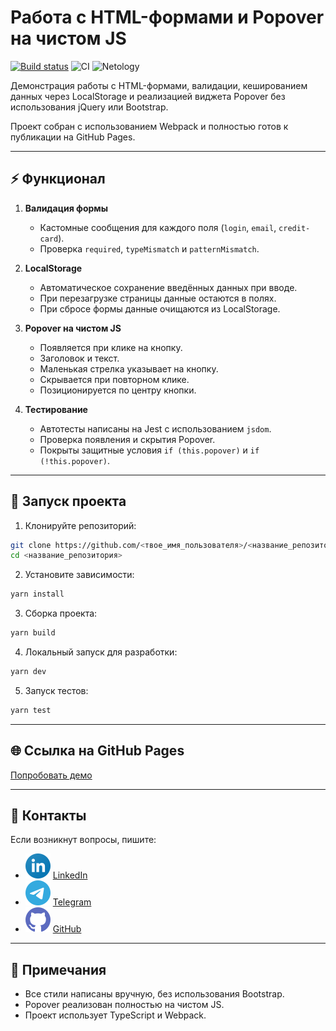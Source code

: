 # Работа с HTML-формами и Popover на чистом JS

[![Build status](https://ci.appveyor.com/api/projects/status/awc042krfial5vnh?svg=true)](https://ci.appveyor.com/project/dm-morozov/netology-55-working-with-html-forms)
![CI](https://github.com/dm-morozov/Netology_55_working_with_html_forms/actions/workflows/web.yaml/badge.svg)
![Netology](https://img.shields.io/badge/TypeScript-JavaScript-blue)

Демонстрация работы с HTML-формами, валидации, кешированием данных через LocalStorage и реализацией виджета Popover без использования jQuery или Bootstrap.  

Проект собран с использованием Webpack и полностью готов к публикации на GitHub Pages.  

---

## ⚡ Функционал

1. **Валидация формы**  
   - Кастомные сообщения для каждого поля (`login`, `email`, `credit-card`).  
   - Проверка `required`, `typeMismatch` и `patternMismatch`.

2. **LocalStorage**  
   - Автоматическое сохранение введённых данных при вводе.  
   - При перезагрузке страницы данные остаются в полях.  
   - При сбросе формы данные очищаются из LocalStorage.

3. **Popover на чистом JS**  
   - Появляется при клике на кнопку.  
   - Заголовок и текст.  
   - Маленькая стрелка указывает на кнопку.  
   - Скрывается при повторном клике.  
   - Позиционируется по центру кнопки.

4. **Тестирование**  
   - Автотесты написаны на Jest с использованием `jsdom`.  
   - Проверка появления и скрытия Popover.  
   - Покрыты защитные условия `if (this.popover)` и `if (!this.popover)`.

---

## 🚀 Запуск проекта

1. Клонируйте репозиторий:

```bash
git clone https://github.com/<твое_имя_пользователя>/<название_репозитория>.git
cd <название_репозитория>
````

2. Установите зависимости:

```bash
yarn install
```

3. Сборка проекта:

```bash
yarn build
```

4. Локальный запуск для разработки:

```bash
yarn dev
```

5. Запуск тестов:

```bash
yarn test
```

---

## 🌐 Ссылка на GitHub Pages

[Попробовать демо](https://dm-morozov.github.io/Netology_55_working_with_html_forms/)

---

## 📧 Контакты

Если возникнут вопросы, пишите:

* ![LinkedIn](./svg/linkedin-icon.svg) [LinkedIn](https://www.linkedin.com/in/dm-morozov/)
* ![Telegram](./svg/telegram.svg) [Telegram](https://t.me/dem2014)
* ![GitHub](./svg/github-icon.svg) [GitHub](https://github.com/dm-morozov/)

---

## 📝 Примечания

* Все стили написаны вручную, без использования Bootstrap.
* Popover реализован полностью на чистом JS.
* Проект использует TypeScript и Webpack.
